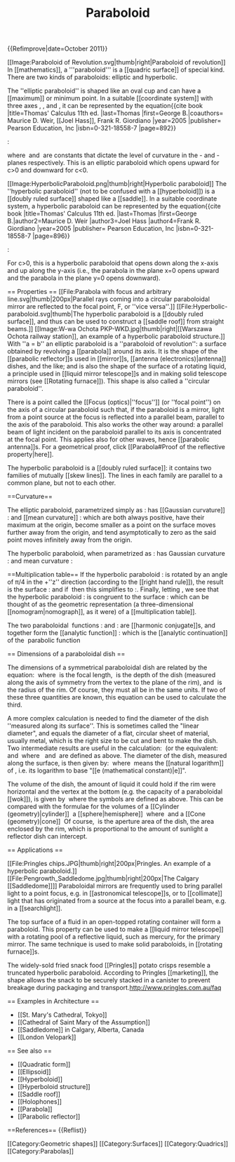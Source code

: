 ﻿---
lastrevid: 636325639
pageid: 145845
canonicalurl: http://en.wikipedia.org/wiki/Paraboloid
title: Paraboloid
editurl: http://en.wikipedia.org/w/index.php?title=Paraboloid&action=edit
length: 9739
contentmodel: wikitext
pagelanguage: en
touched: 2015-02-14T13:05:20Z
ns: 0
fullurl: http://en.wikipedia.org/wiki/Paraboloid
---

{{Refimprove|date=October 2011}}

[[Image:Paraboloid of Revolution.svg|thumb|right|Paraboloid of revolution]]
In [[mathematics]], a '''paraboloid''' is a [[quadric surface]] of special kind. There are two kinds of paraboloids: elliptic and hyperbolic.

The ''elliptic paraboloid'' is shaped like an oval cup and can have a [[maximum]] or minimum point. In a suitable [[coordinate system]] with three axes <math>x</math>, <math>y</math>, and <math>z</math>, it can be represented by the equation<ref>{{cite book |title=Thomas' Calculus 11th ed. |last=Thomas |first=George B.|coauthors= Maurice D. Weir, [[Joel Hass]], Frank R. Giordiano |year=2005 |publisher= Pearson Education, Inc |isbn=0-321-18558-7 |page=892}}</ref>

:<math>
\frac{z}{c} = \frac{x^2}{a^2} + \frac{y^2}{b^2}.  
</math>

where <math>a</math> and <math>b</math> are constants that dictate the level of curvature in the <math>x</math>-<math>z</math> and <math>y</math>-<math>z</math> planes respectively. This is an elliptic paraboloid which opens upward for c>0 and downward for c<0.

[[Image:HyperbolicParaboloid.png|thumb|right|Hyperbolic paraboloid]]
The ''hyperbolic paraboloid'' (not to be confused with a [[hyperboloid]]) is a [[doubly ruled surface]] shaped like a [[saddle]]. In a suitable coordinate system, a hyperbolic paraboloid can be represented by the equation<ref>{{cite book |title=Thomas' Calculus 11th ed. |last=Thomas |first=George B.|author2=Maurice D. Weir |author3=Joel Hass |author4=Frank R. Giordiano  |year=2005 |publisher= Pearson Education, Inc |isbn=0-321-18558-7 |page=896}}</ref>

:<math>
\frac{z}{c} = \frac{y^2}{b^2} - \frac{x^2}{a^2}.
</math>

For c>0, this is a hyperbolic paraboloid that opens down along the x-axis and up along the y-axis (i.e., the parabola in the plane x=0 opens upward and the parabola in the plane y=0 opens downward).

== Properties ==
[[File:Parabola with focus and arbitrary line.svg|thumb|200px|Parallel rays coming into a circular paraboloidal mirror are reflected to the focal point, F, or ''vice versa''.]]
[[File:Hyperbolic-paraboloid.svg|thumb|The hyperbolic paraboloid is a [[doubly ruled surface]], and thus can be used to construct a [[saddle roof]] from straight beams.]]
[[Image:W-wa Ochota PKP-WKD.jpg|thumb|right|[[Warszawa Ochota railway station]], an example of a hyperbolic paraboloid structure.]]
With ''a = b'' an elliptic paraboloid is a ''paraboloid of revolution'': a surface obtained by revolving a [[parabola]] around its axis.  It is the shape of the [[parabolic reflector]]s used in [[mirror]]s, [[antenna (electronics)|antenna]] dishes, and the like; and is also the shape of the surface of a rotating liquid, a principle used in [[liquid mirror telescope]]s and in making solid telescope mirrors (see [[Rotating furnace]]). This shape is also called a ''circular paraboloid''.

There is a point called the [[Focus (optics)|''focus'']] (or ''focal point'') on the axis of a circular paraboloid such that, if the paraboloid is a mirror, light from a point source at the focus is reflected into a parallel beam, parallel to the axis of the paraboloid. This also works the other way around: a parallel beam of light incident on the paraboloid parallel to its axis is concentrated at the focal point. This applies also for other waves, hence [[parabolic antenna]]s. For a geometrical proof, click [[Parabola#Proof of the reflective property|here]].

The hyperbolic paraboloid is a [[doubly ruled surface]]: it contains two families of mutually [[skew lines]]. The lines in each family are parallel to a common plane, but not to each other.

==Curvature==

The elliptic paraboloid, parametrized simply as
:<math> \vec \sigma(u,v) = \left(u, v, {u^2 \over a^2} + {v^2 \over b^2}\right) </math>
has [[Gaussian curvature]]
:<math> K(u,v) = {4 \over a^2 b^2 \left(1 + {4 u^2 \over a^4} + {4 v^2 \over b^4}\right)^2} </math>
and [[mean curvature]]
:<math> H(u,v) = {a^2 + b^2 + {4 u^2 \over a^2} + {4 v^2 \over b^2} \over a^2 b^2 \left(1 + {4 u^2 \over a^4} + {4 v^2 \over b^4}\right)^{3/2}} </math>
which are both always positive, have their maximum at the origin, become smaller as a point on the surface moves further away from the origin, and tend asymptotically to zero as the said point moves infinitely away from the origin.

The hyperbolic paraboloid, when parametrized as
:<math> \vec \sigma (u,v) = \left(u, v, {u^2 \over a^2} - {v^2 \over b^2}\right) </math>
has Gaussian curvature
:<math> K(u,v) = {-4 \over a^2 b^2 \left(1 + {4 u^2 \over a^4} + {4 v^2 \over b^4}\right)^2} </math>
and mean curvature
:<math> H(u,v) = {-a^2 + b^2 - {4 u^2 \over a^2} + {4 v^2 \over b^2} \over a^2 b^2 \left(1 + {4 u^2 \over a^4} + {4 v^2 \over b^4}\right)^{3/2}}. </math>

==Multiplication table==
If the hyperbolic paraboloid
:<math> z = {x^2 \over a^2} - {y^2 \over b^2} </math>
is rotated by an angle of π/4 in the +''z'' direction (according to the [[right hand rule]]), the result is the surface
:<math> z = {1\over 2} (x^2 + y^2) \left({1\over a^2} - {1\over b^2}\right) + x y \left({1\over a^2}+{1\over b^2}\right) </math>
and if <math>\ a=b</math> then this simplifies to
:<math> z = {2\over a^2} x y </math>.
Finally, letting <math> a=\sqrt{2} </math>, we see that the hyperbolic paraboloid
:<math> z = {x^2 - y^2 \over 2}. </math>
is congruent to the surface
:<math>\ z = x y </math>
which can be thought of as the geometric representation (a three-dimensional [[nomogram|nomograph]], as it were) of a [[multiplication table]].

The two paraboloidal <math>\mathbb{R}^2 \rarr \mathbb{R}</math> functions
:<math> z_1 (x,y) = {x^2 - y^2 \over 2} </math>
and
:<math>\ z_2 (x,y) = x y </math>
are [[harmonic conjugate]]s, and together form the [[analytic function]]
:<math> f(z) = {1\over 2} z^2 = f(x + i y) = z_1 (x,y) + i z_2 (x,y) </math>
which is the [[analytic continuation]] of the <math>\mathbb{R}\rarr \mathbb{R}</math> parabolic function <math>\ f(x) = {1\over 2} x^2. </math>

== Dimensions of a paraboloidal dish ==

The dimensions of a symmetrical paraboloidal dish are related by the equation: <math> \scriptstyle 4FD = R^2,</math> where <math> \scriptstyle F</math> is the focal length, <math> \scriptstyle D</math> is the depth of the dish (measured along the axis of symmetry from the vertex to the plane of the rim), and <math> \scriptstyle R</math> is the radius of the rim. Of course, they must all be in the same units. If two of these three quantities are known, this equation can be used to calculate the third.

A more complex calculation is needed to find the diameter of the dish ''measured along its surface''. This is sometimes called the "linear diameter", and equals the diameter of a flat, circular sheet of material, usually metal, which is the right size to be cut and bent to make the dish. Two intermediate results are useful in the calculation: <math>\scriptstyle P=2F</math> (or the equivalent: <math>\scriptstyle P=\frac{R^2}{2D})</math> and <math>\scriptstyle Q=\sqrt {P^2+R^2},</math> where <math> \scriptstyle F,</math> <math> \scriptstyle D,</math> and <math> \scriptstyle R</math> are defined as above. The diameter of the dish, measured along the surface, is then given by: <math>\scriptstyle \frac {RQ} {P} + P \ln \left ( \frac {R+Q} {P} \right ),</math> where <math>\scriptstyle \ln(x)</math> means the [[natural logarithm]] of <math> \scriptstyle x </math>, i.e. its logarithm to base "[[e (mathematical constant)|e]]".

The volume of the dish, the amount of liquid it could hold if the rim were horizontal and the vertex at the bottom (e.g. the capacity of a paraboloidal [[wok]]), is given by <math>\scriptstyle \frac {1} {2} \pi R^2 D ,</math> where the symbols are defined as above. This can be compared with the formulae for the volumes of a [[Cylinder (geometry)|cylinder]] <math>\scriptstyle (\pi R^2 D),</math> a [[sphere|hemisphere]] <math>\scriptstyle (\frac {2}{3} \pi R^2 D,</math> where <math>\scriptstyle D=R),</math> and a [[Cone (geometry)|cone]] <math>\scriptstyle ( \frac {1} {3} \pi R^2 D ).</math>  Of course, <math>\scriptstyle \pi R^2 </math> is the aperture area of the dish, the area enclosed by the rim, which is proportional to the amount of sunlight a reflector dish can intercept.

== Applications ==

[[File:Pringles chips.JPG|thumb|right|200px|Pringles. An example of a hyperbolic paraboloid.]]
[[File:Pengrowth_Saddledome.jpg|thumb|right|200px|The Calgary [[Saddledome]]]]
Paraboloidal mirrors are frequently used to bring parallel light to a point focus, e.g. in [[astronomical telescope]]s, or to [[collimate]] light that has originated from a source at the focus into a parallel beam, e.g. in a [[searchlight]].
 
The top surface of a fluid in an open-topped rotating container will form a paraboloid. This property can be used to make a [[liquid mirror telescope]] with a rotating pool of a reflective liquid, such as mercury, for the primary mirror. The same technique is used to make solid paraboloids, in [[rotating furnace]]s.

The widely-sold fried snack food [[Pringles]] potato crisps resemble a truncated hyperbolic paraboloid. According to Pringles [[marketing]], the shape allows the snack to be securely stacked in a canister to prevent breakage during packaging and transport.<ref>http://www.pringles.com.au/faq</ref>

== Examples in Architecture ==
* [[St. Mary's Cathedral, Tokyo]]
* [[Cathedral of Saint Mary of the Assumption]]
* [[Saddledome]] in Calgary, Alberta, Canada
* [[London Velopark]]

== See also ==
* [[Quadratic form]]
* [[Ellipsoid]]
* [[Hyperboloid]]
* [[Hyperboloid structure]]
* [[Saddle roof]]
* [[Holophones]]
* [[Parabola]]
* [[Parabolic reflector]]

==References==
{{Reflist}}

[[Category:Geometric shapes]]
[[Category:Surfaces]]
[[Category:Quadrics]]
[[Category:Parabolas]]